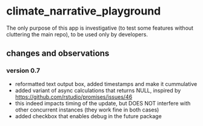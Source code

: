 # climate_narrative_playground

The only purpose of this app is investigative (to test some features without cluttering the main repo), to be used only by developers.

## changes and observations 

### version 0.7
- reformatted text output box, added timestamps and make it cummulative
- added variant of async calculations that returns NULL, inspired by https://github.com/rstudio/promises/issues/46
- this indeed impacts timing of the update, but DOES NOT interfere with other concurrent instances
    (they work fine in both cases)
- added checkbox that enables debug in the future package